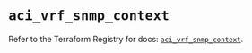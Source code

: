 # `aci_vrf_snmp_context`

Refer to the Terraform Registry for docs: [`aci_vrf_snmp_context`](https://registry.terraform.io/providers/ciscodevnet/aci/2.17.0/docs/resources/vrf_snmp_context).
